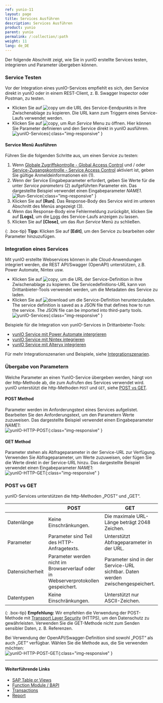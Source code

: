 ```yaml
---
ref: yunio-11
layout: page
title: Services Ausführen
description: Services Ausführen
product: yunio
parent: yunio
permalink: /:collection/:path
weight: 11
lang: de_DE
---
```



Der folgende Abschnitt zeigt, wie Sie in yunIO erstellte Services testen, integrieren und Parameter übergeben können.

### Service Testen

Vor der Integration eines yunIO-Services empfiehlt es sich, den Service direkt in yunIO oder in einem REST-Client, z. B. Swagger Inspector oder Postman, zu testen.
- Klicken Sie auf ![copy](/img/content/yunio/icons/copyURL.png) um die URL des Service-Eendpunkts in Ihre Zwischenablage zu kopieren. Die URL kann zum Triggern eines Service-Laufs verwendet werden.
- Klicken Sie auf ![copy](/img/content/yunio/icons/run.png), um *Run Service* Menu zu öffnen. Hier können Sie Parameter definieren und den Service direkt in yunIO ausführen.<br>
![yunIO-Services](/img/content/yunio/yunio-run-services1.png){:class="img-responsive" }

#### Service Menü Ausführen

Führen Sie die folgenden Schritte aus, um einen Service zu testen:
1. Wenn [Globale Zugriffskontrolle - Global Access Control](./access-control#global-access-control) und / oder [Service-Zugangskontrolle - Service Access Control](./access-control#service-access-control) aktiviert ist, geben Sie gültige Anmeldeinformationen ein (1).
2. Wenn der Service Eingabeparameter erfordert, geben Sie Werte für die unter *Service parameters* (2) aufgeführten Parameter ein.
Das dargestellte Beispiel verwendet einen Eingabeparameter *NAME1*.<br>
![Run-Service](/img/content/yunio/run-service.png){:class="img-responsive" }
3. Klicken Sie auf **[Run]**. Das Response-Body des Service wird im unteren Abschnitt des Menüs angezeigt (3).
4. Wenn das Response-Body eine Fehlermeldung zurückgibt, klicken Sie auf **[Logs]**, um die [Logs](./logs) des Service-Laufs anzeigen zu lassen.
5. Klicken Sie auf **[Close]**, um das *Run Service* Menü zu schließen.

{: .box-tip}
**Tipp:** Klicken Sie auf **[Edit]**, um den Service zu bearbeiten oder Parameter hinzuzufügen.

### Integration eines Services

Mit yunIO erstellte Webservices können in alle Cloud-Anwendungen integriert werden, die REST API/Swagger (OpenAPI) unterstützen, z.B. Power Automate, Nintex usw.

- Klicken Sie auf ![copy](/img/content/yunio/icons/copyURL.png), um die URL der Service-Definition in Ihre Zwischenablage zu kopieren.
Die Servicedefinitions-URL kann von Drittanbieter-Tools verwendet werden, um die Metadaten des Service zu laden.
- Klicken Sie auf ![download](/img/content/yunio/icons/download.png) um die Service-Definition herunterzuladen.
The service definition is saved as a JSON file that defines how to run the service. 
The JSON file can be imported into third-party tools.<br>
![yunIO-Services](/img/content/yunio/yunio-run-services-https.png){:class="img-responsive" }

Beispiele für die Integration von yunIO-Services in Drittanbieter-Tools:
- [yunIO Service mit Power Automate intergrieren](https://kb.theobald-software.com/yunio/integrating-a-yunio-service-with-power-automate)
- [yunIO Service mit Nintex integrieren](https://kb.theobald-software.com/yunio/integrating-a-yunio-service-with-nintex)
- [yunIO Service mit Alteryx integrieren](https://kb.theobald-software.com/yunio/integrating-a-yunio-service-with-alteryx)

Für mehr Integrationszenarien und Beispiele, siehe [Integrationszenarien](./integration). 

<!---
- [Running a yunIO Service in Postman](https://kb.theobald-software.com/yunio/running-a-yunio-service-in-postman)
- [Running a yunIO Service in Swagger Inspector](https://kb.theobald-software.com/yunio/running-a-yunio-service-in-swagger-inspector)
-->

### Übergabe von Parametern

Welche Parameter an einen YunIO-Service übergeben werden, hängt von der http-Methode ab, die zum Aufrufen des Services verwendet wird.<br>
yunIO unterstützt die http-Methoden `POST` und `GET`, siehe [POST vs GET](#post-vs-get).

#### POST Method
Parameter werden im Anforderungstext eines Services aufgelistet. <br>
Bearbeiten Sie den Anforderungstext, um den Parametern Werte zuzuweisen. Das dargestellte Beispiel verwendet einen Eingabeparameter *NAME1*:<br>
![yunIO-HTTP-POST](/img/content/yunio/http-post.png){:class="img-responsive" }

#### GET Method
Parameter stehen als Abfrageparameter in der Service-URL zur Verfügung. <br>
Verwenden Sie Abfrageparameter, um Werte zuzuweisen, oder fügen Sie die Werte direkt in der Service-URL hinzu. Das dargestellte Beispiel verwendet einen Eingabeparameter *NAME1*:<br>
![yunIO-HTTP-GET](/img/content/yunio/http-get.png){:class="img-responsive" }


### POST vs GET
yunIO-Services unterstützen die http-Methoden „POST“ und „GET“.

|  | POST | GET |
|--|-----|------|
| Datenlänge | Keine Einschränkungen. | Die maximale URL-Länge beträgt 2048 Zeichen. |
| Parameter | Parameter sind Teil des HTTP-Anfragetexts. | Unterstützt Abfrageparameter in der URL. |
| Datensicherheit | Parameter werden nicht im Browserverlauf oder in Webserverprotokollen gespeichert. | Parameter sind in der Service-URL sichtbar. Daten werden zwischengespeichert. |
| Datentypen | Keine Einschränkungen. | Unterstützt nur ASCII-Zeichen. |

{: .box-tip}
**Empfehlung:** Wir empfehlen die Verwendung der POST-Methode mit [Transport Layer Security](./server-settings) (HTTPS), um den Datenschutz zu gewährleisten.
Verwenden Sie die GET-Methode nicht zum Senden sensibler Daten, z. B. Referenzen.

Bei Verwendung der OpenAPI/Swagger-Definition sind sowohl „POST“ als auch „GET“ verfügbar. Wählen Sie die Methode aus, die Sie verwenden möchten:<br>
![yunIO-HTTP-POST-GET](/img/content/yunio/http-post-get.png){:class="img-responsive" }


*****
#### Weiterführende Links
- [SAP Table or Views](./table-and-views)
- [Function Module / BAPI](./bapis-and-function-modules)
- [Transactions](./transactions)
- [Report](./report)